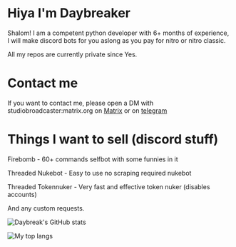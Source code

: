 # Hiya I'm Daybreaker

Shalom! I am a competent python developer with 6+ months of experience, I will make discord bots for you aslong as you pay for nitro or nitro classic.

All my repos are currently private since Yes.

# Contact me
If you want to contact me, please open a DM with studiobroadcaster:matrix.org on [Matrix](https://element.io) or on [telegram](https://t.me/Kabion)

# Things I want to sell (discord stuff)
Firebomb - 60+ commands selfbot with some funnies in it 

Threaded Nukebot - Easy to use no scraping required nukebot

Threaded Tokennuker - Very fast and effective token nuker (disables accounts)

And any custom requests.

![Daybreak's GitHub stats](https://github-readme-stats.vercel.app/api?username=Daybreak-keks&show_icons=true&theme=dracula&count_private=true&show_icons=true&include_all_commits=true)



![My top langs](https://github-readme-stats.vercel.app/api/top-langs/?username=Daybreak-keks&layout=compact&theme=dracula)

